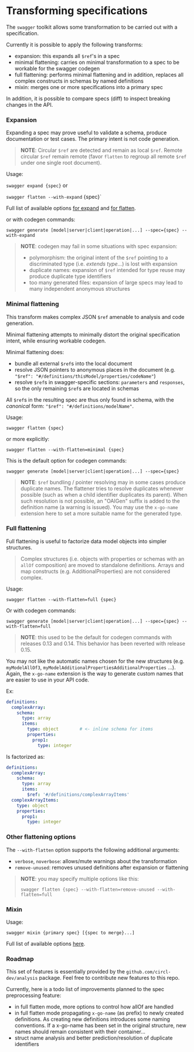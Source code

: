 # Transforming specifications

The `swagger` toolkit allows some transformation to be carried out with a specification.

Currently it is possible to apply the following transforms:
- expansion: this expands all `$ref`'s in a spec
- minimal flattening: carries on minimal transformation to a spec to be workable for the swagger codegen
- full flattening: performs minimal flattening and in addition, replaces all complex constructs in schemas by named definitions
- mixin: merges one or more specifications into a primary spec

In addition, it is possible to compare specs (diff) to inspect breaking changes in the API.

### Expansion

Expanding a spec may prove useful to validate a schema, produce documentation or test cases. The primary intent is not code generation.

> **NOTE**: Circular `$ref` are detected and remain as local `$ref`. Remote circular `$ref` remain remote 
> (favor `flatten` to regroup all remote `$ref` under one single root document).

Usage:

`swagger expand {spec}`
or

`swagger flatten --with-expand` {spec}`

Full list of available options [for expand](../usage/expand.md) and [for flatten](../usage/flatten.md).

or with codegen commands:

`swagger generate [model|server|client|operation|...] --spec={spec} --with-expand`

> **NOTE**: codegen may fail in some situations with spec expansion:
> - polymorphism: the original intent of the `$ref` pointing to a discriminated type (i.e. _extends type..._) is lost with expansion
> - duplicate names: expansion of `$ref` intended for type reuse may produce duplicate type identifiers
> - too many generated files: expansion of large specs may lead to many independent anonymous structures

### Minimal flattening

This transform makes complex JSON `$ref` amenable to analysis and code generation.

Minimal flattening attempts to minimally distort the original specification intent, while ensuring workable codegen.

Minimal flattening does:

- bundle all external `$ref`s into the local document
- resolve JSON pointers to anonymous places in the document (e.g. `"$ref": "#/definitions/thisModel/properties/codeName"`)
- resolve `$ref`s in swagger-specific sections: `parameters` and `responses`, so the only remaining `$ref`s are located in schemas

All `$ref`s in the resulting spec are thus only found in schema, with the _canonical_ form: `"$ref": "#/definitions/modelName"`.

Usage:

`swagger flatten {spec}`

or more explicitly:

`swagger flatten --with-flatten=minimal {spec}`

This is the default option for codegen commands:

`swagger generate [model|server|client|operation|...] --spec={spec}`

> **NOTE**: `$ref` bundling / pointer resolving may in some cases produce duplicate names.
> The flattener tries to resolve duplicates whenever possible (such as when a child identifier duplicates its parent).
> When such resolution is not possible, an "OAIGen" suffix is added to the definition name (a warning is issued).
> You may use the `x-go-name` extension here to set a more suitable name for the generated type.

### Full flattening

Full flattening is useful to factorize data model objects into simpler structures.

> Complex structures (i.e. objects with properties or schemas with an `allOf` composition) are moved to standalone definitions.
> Arrays and map constructs (e.g. AdditionalProperties) are not considered complex.

Usage:

`swagger flatten --with-flatten=full {spec}`

Or with codegen commands:

`swagger generate [model|server|client|operation|...] --spec={spec} --with-flatten=full`

> **NOTE**: this used to be the default for codegen commands with releases 0.13 and 0.14. 
> This behavior has been reverted with release 0.15.

You may not like the automatic names chosen for the new structures (e.g. `myModelAllOf3`, `myModelAdditionalPropertiesAdditionalProperties` ...).
Again, the `x-go-name` extension is the way to generate custom names that are easier to use in your API code.

Ex:
```yaml
definitions:
  complexArray:
    schema:
      type: array
      items:
        type: object        # <- inline schema for items
        properties:
          prop1:
            type: integer
```

Is factorized as:

```yaml
definitions:
  complexArray:
    schema:
      type: array
      items:
        $ref: '#/definitions/complexArrayItems'
  complexArrayItems:
    type: object
    properties:
      prop1:
        type: integer
```

### Other flattening options

The `--with-flatten` option supports the following additional arguments:

- `verbose`, `noverbose`: allows/mute warnings about the transformation
- `remove-unused`: removes unused definitions after expansion or flattening

> **NOTE**: you may specify multiple options like this:
>
> `swagger flatten {spec} --with-flatten=remove-unused --with-flatten=full`

### Mixin

Usage:

`swagger mixin {primary spec} [{spec to merge}...]`

Full list of available options [here](../usage/mixin.md).

### Roadmap

This set of features is essentially provided by the `github.com/circl-dev/analysis` package.
Feel free to contribute new features to this repo.

Currently, here is a todo list of improvements planned to the spec preprocessing feature:

- in full flatten mode, more options to control how allOf are handled
- in full flatten mode propagating `x-go-name` (as prefix) to newly created definitions. 
As creating new definitions introduces some naming conventions.
If a x-go-name has been set in the original structure, new names should remain consistent with their container...
- struct name analysis and better prediction/resolution of duplicate identifiers
